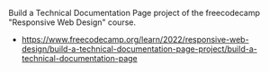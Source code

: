Build a Technical Documentation Page project of the freecodecamp "Responsive Web Design" course.

- https://www.freecodecamp.org/learn/2022/responsive-web-design/build-a-technical-documentation-page-project/build-a-technical-documentation-page
